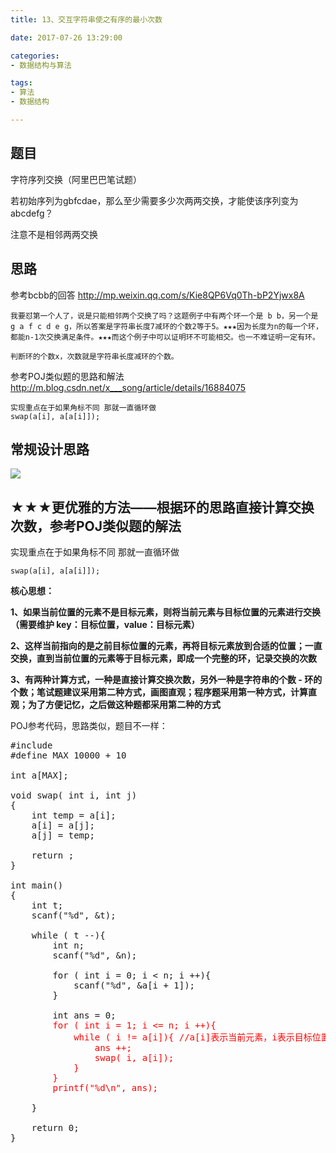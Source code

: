 ```yaml
---
title: 13、交互字符串使之有序的最小次数

date: 2017-07-26 13:29:00

categories:
- 数据结构与算法

tags:
- 算法
- 数据结构

---
```


## 题目

字符序列交换（阿里巴巴笔试题）

若初始序列为gbfcdae，那么至少需要多少次两两交换，才能使该序列变为abcdefg？

注意不是相邻两两交换

## 思路

参考bcbb的回答
http://mp.weixin.qq.com/s/Kie8QP6Vq0Th-bP2Yjwx8A

	我要怼第一个人了，说是只能相邻两个交换了吗？这题例子中有两个环一个是 b b，另一个是 g a f c d e g，所以答案是字符串长度7减环的个数2等于5。★★★因为长度为n的每一个环，都能n-1次交换满足条件。★★★而这个例子中可以证明环不可能相交。也一不难证明一定有环。
	
	判断环的个数x，次数就是字符串长度减环的个数。

参考POJ类似题的思路和解法
http://m.blog.csdn.net/x___song/article/details/16884075
	
	实现重点在于如果角标不同 那就一直循环做
	swap(a[i], a[a[i]]);


## 常规设计思路

![](http://i.imgur.com/lepq9bp.jpg)

## ★★★更优雅的方法——根据环的思路直接计算交换次数，参考POJ类似题的解法

实现重点在于如果角标不同 那就一直循环做

	swap(a[i], a[a[i]]);

**核心思想：**

**1、如果当前位置的元素不是目标元素，则将当前元素与目标位置的元素进行交换（需要维护 key：目标位置，value：目标元素）**

**2、这样当前指向的是之前目标位置的元素，再将目标元素放到合适的位置；一直交换，直到当前位置的元素等于目标元素，即成一个完整的环，记录交换的次数**

**3、有两种计算方式，一种是直接计算交换次数，另外一种是字符串的个数 - 环的个数；笔试题建议采用第二种方式，画图直观；程序题采用第一种方式，计算直观；为了方便记忆，之后做这种题都采用第二种的方式**

POJ参考代码，思路类似，题目不一样：

<pre>
#include <cstring>
#define MAX 10000 + 10

int a[MAX];

void swap( int i, int j)
{
    int temp = a[i];
    a[i] = a[j];
    a[j] = temp;

    return ;
}

int main()
{
    int t;
    scanf("%d", &t);

    while ( t --){
        int n;
        scanf("%d", &n);

        for ( int i = 0; i < n; i ++){
            scanf("%d", &a[i + 1]);
        }

        int ans = 0;
        <font color='red'>for ( int i = 1; i <= n; i ++){
            while ( i != a[i]){ //a[i]表示当前元素，i表示目标位置的元素，这里是特例哈，即t[i]=i
                ans ++;
                swap( i, a[i]);
            }
        }
        printf("%d\n", ans);
		</font>
    }

    return 0;
}
</pre>
